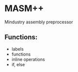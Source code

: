 # MASM++

Mindustry assembly preprocessor

## Functions:
 - labels
 - functions
 - inline operations
 - if, else
